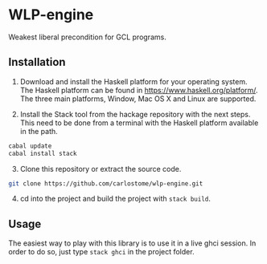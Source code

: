 # WLP-engine

Weakest liberal precondition for GCL programs.

## Installation

1.  Download and install the Haskell platform for your operating system.
    The Haskell platform can be found in https://www.haskell.org/platform/. 
    The three main platforms, Window, Mac OS X and Linux are supported.

2. Install the Stack tool from the hackage repository with the next steps.
   This need to be done from a terminal with the Haskell platform available in
   the path.

```bash
cabal update
cabal install stack
```

3. Clone this repository or extract the source code.

```bash
git clone https://github.com/carlostome/wlp-engine.git
```

4. cd into the project and build the project with `stack build`.

## Usage

The easiest way to play with this library is to use it in a live ghci session.
In order to do so, just type `stack ghci` in the project folder.

